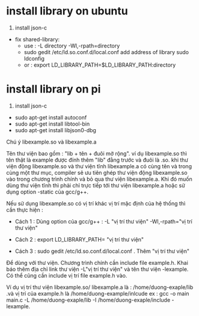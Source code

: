 # install library on ubuntu

1. install json-c

-	fix shared-library:
	+ use : -L directory -Wl,-rpath=directory
	+ sudo gedit /etc/ld.so.conf.d/local.conf
		add address of library
		sudo ldconfig
	+ or : export LD_LIBRARY_PATH=$LD_LIBRARY_PATH:directory

# install library on pi

1. install json-c
-	sudo apt-get install autoconf
-	sudo apt-get install libtool-bin
-	sudo apt-get install libjson0-dbg


Chú ý libexample.so và libexample.a

Tên thư viện bao gồm : "lib + tên + đuôi mở rộng". ví dụ libexample.so thì tên thật là example được đính thêm "lib" đằng trước và đuôi là .so.
khi thư viện động libexample.so và thư viện tĩnh libexample.a có cùng tên và trong cùng một thư mục, compiler sẽ ưu tiên ghép thư viện động libexample.so vào trong chương trình chính và bỏ qua thư viện libexample.a. Khi đó muốn dùng thư viện tĩnh thì phải chỉ trực tiếp tới thư viện libexample.a hoặc sử dụng option -static của gcc/g++.

Nếu sử dụng libexample.so có vị trí khác vị trí mặc định của hệ thống thì cần thực hiện :

-	Cách 1 : Dùng option của gcc/g++ : -L "vị trí thư viện" -Wl,-rpath="vị trí thư viện"

-	Cách 2 : export LD_LIBRARY_PATH= "vị trí thư viện" 

-	Cách 3 : sudo gedit /etc/ld.so.conf.d/local.conf . Thêm "vị trí thư viện"

Để dùng với thư viện. Chương trình chính cần include file example.h. Khai báo thêm địa chỉ link thư viện -L"vị trí thư viện" và tên thư viện -lexample. Có thể cũng cần include vị trí file example.h vào.

Ví dụ vị trí thư viện libexample.so/ libexample.a là : /home/duong-exaple/lib .và vị trí của example.h là /home/duong-example/inlcude
ex : gcc -o main main.c -L /home/duong-exaple/lib -I /home/duong-exaple/include -lexample.
